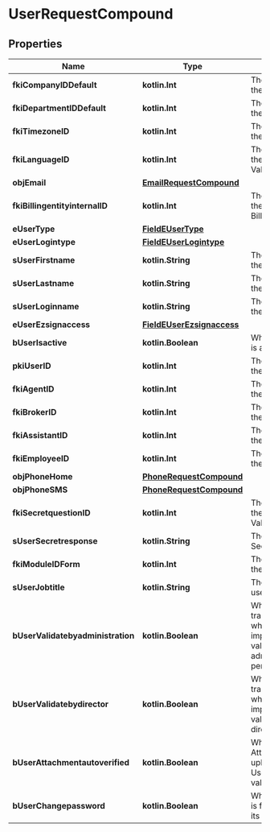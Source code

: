 
# UserRequestCompound

## Properties
Name | Type | Description | Notes
------------ | ------------- | ------------- | -------------
**fkiCompanyIDDefault** | **kotlin.Int** | The unique ID of the Company | 
**fkiDepartmentIDDefault** | **kotlin.Int** | The unique ID of the Department | 
**fkiTimezoneID** | **kotlin.Int** | The unique ID of the Timezone | 
**fkiLanguageID** | **kotlin.Int** | The unique ID of the Language.  Valid values:  |Value|Description| |-|-| |1|French| |2|English| | 
**objEmail** | [**EmailRequestCompound**](EmailRequestCompound.md) |  | 
**fkiBillingentityinternalID** | **kotlin.Int** | The unique ID of the Billingentityinternal. | 
**eUserType** | [**FieldEUserType**](FieldEUserType.md) |  | 
**eUserLogintype** | [**FieldEUserLogintype**](FieldEUserLogintype.md) |  | 
**sUserFirstname** | **kotlin.String** | The first name of the user | 
**sUserLastname** | **kotlin.String** | The last name of the user | 
**sUserLoginname** | **kotlin.String** | The login name of the User. | 
**eUserEzsignaccess** | [**FieldEUserEzsignaccess**](FieldEUserEzsignaccess.md) |  | 
**bUserIsactive** | **kotlin.Boolean** | Whether the User is active or not | 
**pkiUserID** | **kotlin.Int** | The unique ID of the User |  [optional]
**fkiAgentID** | **kotlin.Int** | The unique ID of the Agent. |  [optional]
**fkiBrokerID** | **kotlin.Int** | The unique ID of the Broker. |  [optional]
**fkiAssistantID** | **kotlin.Int** | The unique ID of the Assistant. |  [optional]
**fkiEmployeeID** | **kotlin.Int** | The unique ID of the Employee. |  [optional]
**objPhoneHome** | [**PhoneRequestCompound**](PhoneRequestCompound.md) |  |  [optional]
**objPhoneSMS** | [**PhoneRequestCompound**](PhoneRequestCompound.md) |  |  [optional]
**fkiSecretquestionID** | **kotlin.Int** | The unique ID of the Secretquestion.  Valid values:  |Value|Description| |-|-| |1|The name of the hospital in which you were born| |2|The name of your grade school| |3|The last name of your favorite teacher| |4|Your favorite sports team| |5|Your favorite TV show| |6|Your favorite movie| |7|The name of the street on which you grew up| |8|The name of your first employer| |9|Your first car| |10|Your favorite food| |11|The name of your first pet| |12|Favorite musician/band| |13|What instrument you play| |14|Your father&#39;s middle name| |15|Your mother&#39;s maiden name| |16|Name of your eldest child| |17|Your spouse&#39;s middle name| |18|Favorite restaurant| |19|Childhood nickname| |20|Favorite vacation destination| |21|Your boat&#39;s name| |22|Date of Birth (YYYY-MM-DD)| |22|Secret Code| |22|Your reference code| |  [optional]
**sUserSecretresponse** | **kotlin.String** | The answer to the Secretquestion |  [optional]
**fkiModuleIDForm** | **kotlin.Int** | The unique ID of the Module |  [optional]
**sUserJobtitle** | **kotlin.String** | The job title of the user |  [optional]
**bUserValidatebyadministration** | **kotlin.Boolean** | Whether if the transactions in which the User is implicated must be validated by administrative personnel or not |  [optional]
**bUserValidatebydirector** | **kotlin.Boolean** | Whether if the transactions in which the User is implicated must be validated by a director or not |  [optional]
**bUserAttachmentautoverified** | **kotlin.Boolean** | Whether if Attachments uploaded by the User must be validated or not |  [optional]
**bUserChangepassword** | **kotlin.Boolean** | Whether if the User is forced to change its password |  [optional]



